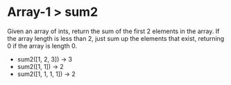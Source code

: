 # Array-1 > sum2

Given an array of ints, return the sum of the first 2 elements in the array. If the array length is less than 2, just sum up the elements that exist, returning 0 if the array is length 0.

- sum2([1, 2, 3]) → 3
- sum2([1, 1]) → 2
- sum2([1, 1, 1, 1]) → 2